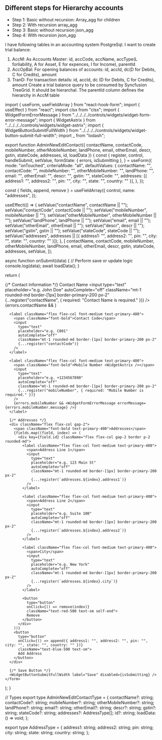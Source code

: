 ## Different steps for Hierarchy accounts
- Step 1: Basic without recursion: Array_agg for children
- Step 2: With recursion array_agg
- Step 3: Basic without recursion json_agg
- Step 4: With recursion json_agg

I have following tables in an accounting system PostgreSql. I want to create trial balance:
1) AccM: As Accounts Master: id, accCode, accName, accType(L forliability, A for Asset, E for expences, I for Income), parentId
2) AccOpBal: For opening balances of accounts: id, accId, dc(D for Debits, C for Credits), amount
3) TranD: For transaction details: id, accId, dc (D for Debits, C for Credits), amount
Create a trial balance query to be consumed by Syncfusion TreeGrid. It should be hierarchal. The parentId column defines the hierarchy in AccM table


import { useForm, useFieldArray } from "react-hook-form";
import { useEffect } from "react";
import clsx from "clsx";
import { WidgetFormErrorMessage } from "../../../../controls/widgets/widget-form-error-message";
import { WidgetAstrix } from "../../../../controls/widgets/widget-astrix";
import { WidgetButtonSubmitFullWidth } from "../../../../controls/widgets/widget-button-submit-full-width";
import _ from "lodash";

export function AdminNewEditContact({
  contactName,
  contactCode,
  mobileNumber,
  otherMobileNumber,
  landPhone,
  email,
  otherEmail,
  descr,
  gstin,
  stateCode,
  addresses,
  id,
  loadData
}) {
  const {
    register,
    control,
    handleSubmit,
    setValue,
    formState: { errors, isSubmitting },
  } = useForm({
    mode: "onTouched",
    criteriaMode: "all",
    defaultValues: {
      contactName: "",
      contactCode: "",
      mobileNumber: "",
      otherMobileNumber: "",
      landPhone: "",
      email: "",
      otherEmail: "",
      descr: "",
      gstin: "",
      stateCode: "",
      addresses: [{ address1: "", address2: "", pin: "", city: "", state: "", country: "" }],
    },
  });

  const { fields, append, remove } = useFieldArray({
    control,
    name: "addresses",
  });

  useEffect(() => {
    setValue("contactName", contactName || "");
    setValue("contactCode", contactCode || "");
    setValue("mobileNumber", mobileNumber || "");
    setValue("otherMobileNumber", otherMobileNumber || "");
    setValue("landPhone", landPhone || "");
    setValue("email", email || "");
    setValue("otherEmail", otherEmail || "");
    setValue("descr", descr || "");
    setValue("gstin", gstin || "");
    setValue("stateCode", stateCode || "");
    setValue("addresses", addresses || [{ address1: "", address2: "", pin: "", city: "", state: "", country: "" }]);
  }, [
    contactName,
    contactCode,
    mobileNumber,
    otherMobileNumber,
    landPhone,
    email,
    otherEmail,
    descr,
    gstin,
    stateCode,
    addresses,
    setValue,
  ]);

  async function onSubmit(data) {
    // Perform save or update logic
    console.log(data);
    await loadData();
  }

  return (
    <form onSubmit={handleSubmit(onSubmit)} className="flex flex-col gap-4 w-auto min-w-72">
      {/* Contact Information */}
      <label className="flex flex-col font-medium text-primary-400">
        <span className="font-bold">Contact Name <WidgetAstrix /></span>
        <input
          type="text"
          placeholder="e.g. John Doe"
          autoComplete="off"
          className="mt-1 rounded-md border-[1px] border-primary-200 px-2"
          {...register("contactName", { required: "Contact Name is required." })}
        />
        {errors.contactName && <WidgetFormErrorMessage errorMessage={errors.contactName.message} />}
      </label>

      <label className="flex flex-col font-medium text-primary-400">
        <span className="font-bold">Contact Code</span>
        <input
          type="text"
          placeholder="e.g. C001"
          autoComplete="off"
          className="mt-1 rounded-md border-[1px] border-primary-200 px-2"
          {...register("contactCode")}
        />
      </label>

      <label className="flex flex-col font-medium text-primary-400">
        <span className="font-bold">Mobile Number <WidgetAstrix /></span>
        <input
          type="text"
          placeholder="e.g. +1234567890"
          autoComplete="off"
          className="mt-1 rounded-md border-[1px] border-primary-200 px-2"
          {...register("mobileNumber", { required: "Mobile Number is required." })}
        />
        {errors.mobileNumber && <WidgetFormErrorMessage errorMessage={errors.mobileNumber.message} />}
      </label>

      {/* Addresses */}
      <div className="flex flex-col gap-2">
        <span className="font-bold text-primary-400">Addresses</span>
        {fields.map((field, index) => (
          <div key={field.id} className="flex flex-col gap-2 border p-2 rounded-md">
            <label className="flex flex-col font-medium text-primary-400">
              <span>Address Line 1</span>
              <input
                type="text"
                placeholder="e.g. 123 Main St"
                autoComplete="off"
                className="mt-1 rounded-md border-[1px] border-primary-200 px-2"
                {...register(`addresses.${index}.address1`)}
              />
            </label>

            <label className="flex flex-col font-medium text-primary-400">
              <span>Address Line 2</span>
              <input
                type="text"
                placeholder="e.g. Suite 100"
                autoComplete="off"
                className="mt-1 rounded-md border-[1px] border-primary-200 px-2"
                {...register(`addresses.${index}.address2`)}
              />
            </label>

            <label className="flex flex-col font-medium text-primary-400">
              <span>City</span>
              <input
                type="text"
                placeholder="e.g. New York"
                autoComplete="off"
                className="mt-1 rounded-md border-[1px] border-primary-200 px-2"
                {...register(`addresses.${index}.city`)}
              />
            </label>

            <button
              type="button"
              onClick={() => remove(index)}
              className="text-red-500 text-sm self-end">
              Remove
            </button>
          </div>
        ))}
        <button
          type="button"
          onClick={() => append({ address1: "", address2: "", pin: "", city: "", state: "", country: "" })}
          className="text-blue-500 text-sm">
          Add Address
        </button>
      </div>

      {/* Save Button */}
      <WidgetButtonSubmitFullWidth label="Save" disabled={isSubmitting} />
    </form>
  );
}

// Types
export type AdminNewEditContactType = {
  contactName?: string;
  contactCode?: string;
  mobileNumber?: string;
  otherMobileNumber?: string;
  landPhone?: string;
  email?: string;
  otherEmail?: string;
  descr?: string;
  gstin?: string;
  stateCode?: string;
  addresses?: AddressType[];
  id?: string;
  loadData: () => void;
};

export type AddressType = {
  address1: string;
  address2: string;
  pin: string;
  city: string;
  state: string;
  country: string;
};
